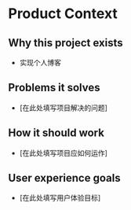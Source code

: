 # Product Context

## Why this project exists
- 实现个人博客

## Problems it solves
- [在此处填写项目解决的问题]

## How it should work
- [在此处填写项目应如何运作]

## User experience goals
- [在此处填写用户体验目标]
